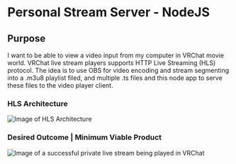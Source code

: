 # Personal Stream Server - NodeJS #

## Purpose ##

I want to be able to view a video input from my computer in VRChat movie world. VRChat live stream players supports HTTP Live Streaming (HLS) protocol. The idea is to use OBS for video encoding and stream segmenting into a .m3u8 playlist filed, and multiple .ts files and this node app to serve these files to the video player client. 

### HLS Architecture ###
![Image of HLS Architecture](https://docs-assets.developer.apple.com/published/88e87744a3/de18e941-81de-482f-843d-834a4dd3aa71.png)

### Desired Outcome | Minimum Viable Product ###
![Image of a successful private live stream being played in VRChat](https://i.imgur.com/qs6JJZ3.png)
